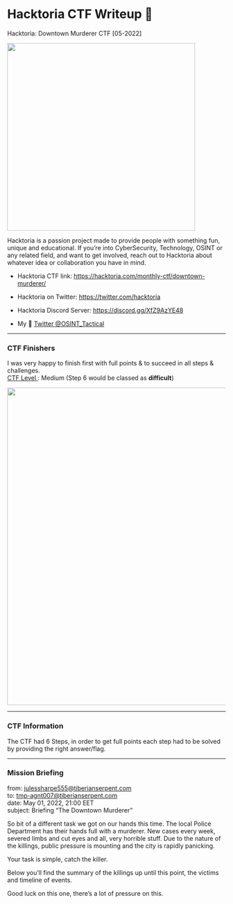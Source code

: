 # Hacktoria CTF Writeup 👾
Hacktoria: Downtown Murderer CTF [05-2022] 


<img width="433" src="https://user-images.githubusercontent.com/104733166/188321243-70f8e813-038e-4e2c-8beb-00800fcee14f.jpeg">

Hacktoria is a passion project made to provide people with something fun, unique and educational. If you’re into CyberSecurity, Technology, OSINT or any related field, and want to get involved, reach out to Hacktoria about whatever idea or collaboration you have in mind.

- Hacktoria CTF link: https://hacktoria.com/monthly-ctf/downtown-murderer/
- Hacktoria on Twitter: https://twitter.com/hacktoria
- Hacktoria Discord Server: https://discord.gg/XfZ9AzYE48

- My 🐥 [Twitter @OSINT_Tactical](https://twitter.com/OSINT_Tactical)

---
### CTF Finishers

I was very happy to finish first with full points & to succeed in all steps & challenges.<br/>
<ins>CTF Level </ins>: Medium (Step 6 would be classed as **difficult**)

<img width="733" src="https://user-images.githubusercontent.com/104733166/170821733-cec5a27e-c8dd-4323-869a-f444bff5b4b4.png">

---
### CTF Information

The CTF had 6 Steps, in order to get full points each step had to be solved by providing the right answer/flag.


---
### Mission Briefing

from: julessharpe555@tiberianserpent.com<br/>
to: tmp-agnt007@tiberianserpent.com<br/>
date: May 01, 2022, 21:00 EET<br/>
subject: Briefing “The Downtown Murderer”


So bit of a different task we got on our hands this time. The local Police Department has their hands full with a murderer. New cases every week, severed limbs and cut eyes and all, very horrible stuff. Due to the nature of the killings, public pressure is mounting and the city is rapidly panicking.

Your task is simple, catch the killer.

Below you’ll find the summary of the killings up until this point, the victims and timeline of events.

Good luck on this one, there’s a lot of pressure on this.
